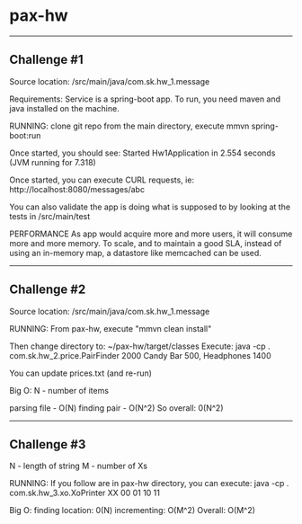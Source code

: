 # pax-hw

------------------
Challenge #1
------------------
Source location:
/src/main/java/com.sk.hw_1.message

Requirements:
Service is a spring-boot app. To run, you need
maven and java installed on the machine. 

RUNNING:
clone git repo
from the main directory, execute
mmvn spring-boot:run

Once started, you should see:
 Started Hw1Application in 2.554 seconds (JVM running for 7.318)

Once started, you can execute CURL requests, ie:
http://localhost:8080/messages/abc

You can also validate the app is doing what is
supposed to by looking at the tests in /src/main/test

PERFORMANCE
As app would acquire more and more users, it will consume
more and more memory. To scale, and to maintain a good SLA,
instead of using an in-memory map, a datastore like memcached can be used.

------------------
Challenge #2
------------------
Source location:
/src/main/java/com.sk.hw_1.message

RUNNING:
From pax-hw, execute "mmvn clean install"

Then change directory to: ~/pax-hw/target/classes 
Execute:
java -cp . com.sk.hw_2.price.PairFinder 2000
Candy Bar 500, Headphones 1400

You can update prices.txt (and re-run)

Big O: 
N - number of items

parsing file - O(N)
finding pair - O(N^2)
So overall: 0(N^2)

------------------
Challenge #3
------------------
N - length of string
M - number of Xs

RUNNING:
If you follow are in pax-hw directory, you can execute:
java -cp . com.sk.hw_3.xo.XoPrinter XX
00
01
10
11

Big O: 
finding location: 0(N)
incrementing: O(M^2)
Overall: O(M^2) 
